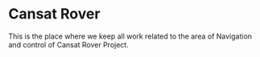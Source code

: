 # Cansat Rover
This is the place where we keep all work related to the area of Navigation and control of Cansat Rover Project.
